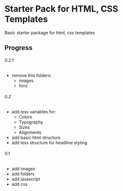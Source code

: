 # Starter Pack for HTML, CSS Templates

Basic starter package for html, css templates

## Progress

###### 0.2.1

* remove this folders:
	* images
	* fonz
	  
	  
###### 0.2

* add less variables for:
	* Colors
	* Typography
	* Sizes
	* Alignments
* add basic html structure
* add less structure for headline styling


###### 0.1

* add images
* add folders
* add javascript
* add css
